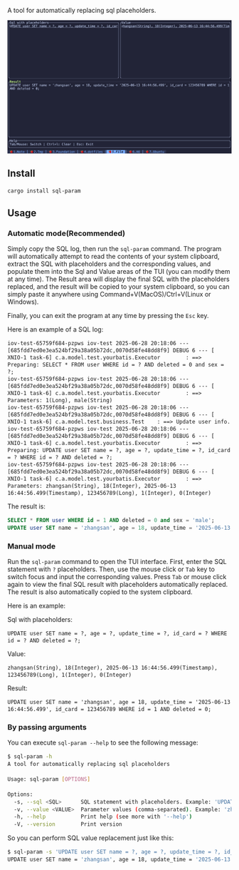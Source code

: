 A tool for automatically replacing sql placeholders.

![demo](img/demo.png)

## Install

```bash
cargo install sql-param
```

## Usage

### Automatic mode(Recommended)

Simply copy the SQL log, then run the `sql-param` command. The program will automatically attempt to read the contents
of your system clipboard, extract the SQL with placeholders and the corresponding values, and populate them into the Sql
and Value areas of the TUI (you can modify them at any time). The Result area will display the final SQL with the
placeholders replaced, and the result will be copied to your system clipboard, so you can simply paste it anywhere using
Command+V(MacOS)/Ctrl+V(Linux or Windows).

Finally, you can exit the program at any time by pressing the `Esc` key.

Here is an example of a SQL log:

```log
iov-test-65759f684-pzpws iov-test 2025-06-28 20:18:06 --- [685fdd7ed0e3ea524bf29a38a05b72dc,0070d58fe48dd8f9] DEBUG 6 --- [  XNIO-1 task-6] c.a.model.test.yourbatis.Executor        : ==>  Preparing: SELECT * FROM user WHERE id = ? AND deleted = 0 and sex = ?;
iov-test-65759f684-pzpws iov-test 2025-06-28 20:18:06 --- [685fdd7ed0e3ea524bf29a38a05b72dc,0070d58fe48dd8f9] DEBUG 6 --- [  XNIO-1 task-6] c.a.model.test.yourbatis.Executor        : ==> Parameters: 1(Long), male(String)
iov-test-65759f684-pzpws iov-test 2025-06-28 20:18:06 --- [685fdd7ed0e3ea524bf29a38a05b72dc,0070d58fe48dd8f9] DEBUG 6 --- [  XNIO-1 task-6] c.a.model.test.business.Test    : ==> Update user info.
iov-test-65759f684-pzpws iov-test 2025-06-28 20:18:06 --- [685fdd7ed0e3ea524bf29a38a05b72dc,0070d58fe48dd8f9] DEBUG 6 --- [  XNIO-1 task-6] c.a.model.test.yourbatis.Executor        : ==>  Preparing: UPDATE user SET name = ?, age = ?, update_time = ?, id_card = ? WHERE id = ? AND deleted = ?;
iov-test-65759f684-pzpws iov-test 2025-06-28 20:18:06 --- [685fdd7ed0e3ea524bf29a38a05b72dc,0070d58fe48dd8f9] DEBUG 6 --- [  XNIO-1 task-6] c.a.model.test.yourbatis.Executor        : ==> Parameters: zhangsan(String), 18(Integer), 2025-06-13 16:44:56.499(Timestamp), 123456789(Long), 1(Integer), 0(Integer)
```

The result is:

```sql
SELECT * FROM user WHERE id = 1 AND deleted = 0 and sex = 'male';
UPDATE user SET name = 'zhangsan', age = 18, update_time = '2025-06-13 16:44:56.499', id_card = 123456789 WHERE id = 1 AND deleted = 0;
```

### Manual mode

Run the `sql-param` command to open the TUI interface.
First, enter the SQL statement with `?` placeholders. Then, use the mouse click or `Tab` key to switch focus and input
the corresponding values. Press `Tab` or mouse click again to view the final SQL result with placeholders automatically
replaced. The result is also automatically copied to the system clipboard.

Here is an example:

Sql with placeholders:

```code
UPDATE user SET name = ?, age = ?, update_time = ?, id_card = ? WHERE id = ? AND deleted = ?;
```

Value:

```code
zhangsan(String), 18(Integer), 2025-06-13 16:44:56.499(Timestamp), 123456789(Long), 1(Integer), 0(Integer)
```

Result:

```code
UPDATE user SET name = 'zhangsan', age = 18, update_time = '2025-06-13 16:44:56.499', id_card = 123456789 WHERE id = 1 AND deleted = 0;
```

### By passing arguments

You can execute `sql-param --help` to see the following message:

```bash
$ sql-param -h
A tool for automatically replacing sql placeholders

Usage: sql-param [OPTIONS]

Options:
  -s, --sql <SQL>      SQL statement with placeholders. Example: 'UPDATE user SET name = ?, age = ?, update_time = ?, id_card = ? WHERE id = ? AND deleted = ?;'
  -v, --value <VALUE>  Parameter values (comma-separated). Example: 'zhangsan(String), 18(Integer), 2025-06-13 16:44:56.499(Timestamp), 123456789(Long), 1(Integer), 0(Integer)'
  -h, --help           Print help (see more with '--help')
  -V, --version        Print version
```

So you can perform SQL value replacement just like this:

```bash
$ sql-param -s 'UPDATE user SET name = ?, age = ?, update_time = ?, id_card = ? WHERE id = ? AND deleted = ?;' -v 'zhangsan(String), 18(Integer), 2025-06-13 16:44:56.499(Timestamp), 123456789(Long), 1(Integer), 0(Integer)'
UPDATE user SET name = 'zhangsan', age = 18, update_time = '2025-06-13 16:44:56.499', id_card = 123456789 WHERE id = 1 AND deleted = 0; 
```